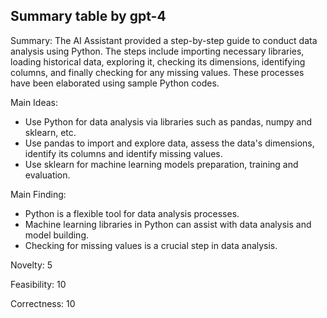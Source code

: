 ## Summary table by gpt-4
Summary: 
The AI Assistant provided a step-by-step guide to conduct data analysis using Python. The steps include importing necessary libraries, loading historical data, exploring it, checking its dimensions, identifying columns, and finally checking for any missing values. These processes have been elaborated using sample Python codes.

Main Ideas: 
- Use Python for data analysis via libraries such as pandas, numpy and sklearn, etc.
- Use pandas to import and explore data, assess the data's dimensions, identify its columns and identify missing values.
- Use sklearn for machine learning models preparation, training and evaluation.

Main Finding: 
- Python is a flexible tool for data analysis processes.
- Machine learning libraries in Python can assist with data analysis and model building.
- Checking for missing values is a crucial step in data analysis.

Novelty: 
5

Feasibility: 
10

Correctness: 
10